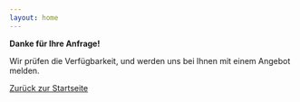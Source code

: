 ```yaml
---
layout: home
---
```


**Danke für Ihre Anfrage!**

Wir prüfen die Verfügbarkeit, und werden uns bei Ihnen mit einem Angebot melden.

[Zurück zur Startseite](/)
